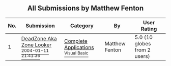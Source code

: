 ﻿<div align="center">

## All Submissions by Matthew Fenton

</div>

No.  | Submission | Category | By   | User Rating
---- | ---------- | -------- | ---- | -----------
1 | [DeadZone Aka Zone Looker<br /><sup>2004-01-11 21:41:36</sup>](https://github.com/Planet-Source-Code/matthew-fenton-deadzone-aka-zone-looker__1-50939) | [Complete Applications<br /><sup>Visual Basic</sup>](../ByCategory/complete-applications__1-27.md) | Matthew Fenton | 5.0 (10 globes from 2 users)

